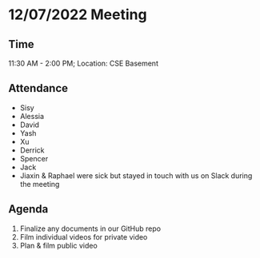 # 12/07/2022 Meeting 

## Time
11:30 AM - 2:00 PM; Location: CSE Basement 

## Attendance
- Sisy
- Alessia
- David
- Yash
- Xu
- Derrick
- Spencer
- Jack
- Jiaxin & Raphael were sick but stayed in touch with us on Slack during the meeting

## Agenda
1. Finalize any documents in our GitHub repo
2. Film individual videos for private video
3. Plan & film public video
